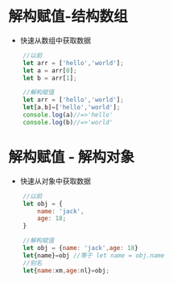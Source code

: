 # 解构赋值-结构数组
- 快速从数组中获取数据
```javascript
    //以前
    let arr = ['hello','world'];
    let a = arr[0];
    let b = arr[1];

    //解构赋值
    let arr = ['hello','world'];
    let[a,b]=['hello','world'];
    console.log(a)//=>'hello'
    console.log(b)//=>'world'
```
# 解构赋值 - 解构对象
- 快速从对象中获取数据
```javascript
    //以前
    let obj = {
        name: 'jack',
        age: 18;
    }

    //解构赋值
    let obj = {name: 'jack',age: 18}
    let{name}=obj //等于 let name = obj.name
    //别名
    let{name:xm,age:nl}=obj;
```